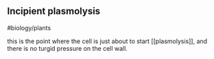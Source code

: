 ## Incipient plasmolysis
#biology/plants 

this is the point where the cell is just about to start [[plasmolysis]], and there is no turgid pressure on the cell wall.